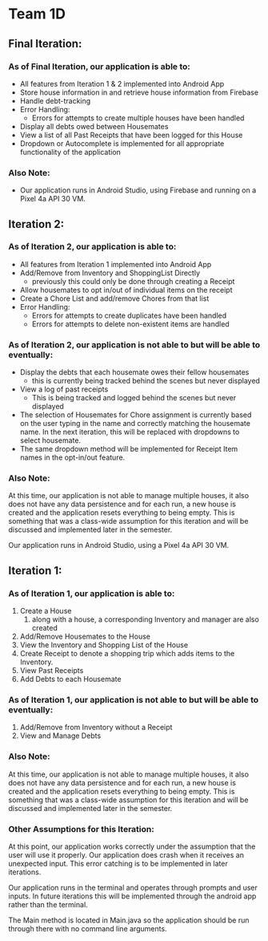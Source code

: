 # Team 1D

## Final Iteration:

### As of Final Iteration, our application is able to:
- All features from Iteration 1 & 2 implemented into Android App
- Store house information in and retrieve house information from Firebase
- Handle debt-tracking
- Error Handling:
  - Errors for attempts to create multiple houses have been handled
- Display all debts owed between Housemates
- View a list of all Past Receipts that have been logged for this House
- Dropdown or Autocomplete is implemented for all appropriate functionality of the application

### Also Note:
- Our application runs in Android Studio, using Firebase and running on a Pixel 4a API 30 VM.

## Iteration 2:

### As of Iteration 2, our application is able to:
- All features from Iteration 1 implemented into Android App
- Add/Remove from Inventory and ShoppingList Directly
  - previously this could only be done through creating a Receipt
- Allow housemates to opt in/out of individual items on the receipt
- Create a Chore List and add/remove Chores from that list
- Error Handling:
  - Errors for attempts to create duplicates have been handled
  - Errors for attempts to delete non-existent items are handled

### As of Iteration 2, our application is not able to but will be able to eventually:
- Display the debts that each housemate owes their fellow housemates
  - this is currently being tracked behind the scenes but never displayed
- View a log of past receipts
  - This is being tracked and logged behind the scenes but never displayed
- The selection of Housemates for Chore assignment is currently based on the
user typing in the name and correctly matching the housemate name. In the next
iteration, this will be replaced with dropdowns to select housemate.
- The same dropdown method will be implemented for Receipt Item names in the 
opt-in/out feature.

### Also Note:
At this time, our application is not able to manage multiple houses,
it also does not have any data persistence and for each run, a new 
house is created and the application resets everything to being empty.
This is something that was a class-wide assumption for this iteration
and will be discussed and implemented later in the semester.

Our application runs in Android Studio, using a Pixel 4a API 30 VM.

## Iteration 1:

### As of Iteration 1, our application is able to:
1. Create a House
   1. along with a house, a corresponding Inventory and 
        manager are also created
2. Add/Remove Housemates to the House
3. View the Inventory and Shopping List of the House
4. Create Receipt to denote a shopping trip which adds items
    to the Inventory.
5. View Past Receipts
6. Add Debts to each Housemate

### As of Iteration 1, our application is not able to but will be able to eventually:
1. Add/Remove from Inventory without a Receipt
2. View and Manage Debts
### Also Note:
At this time, our application is not able to manage multiple houses,
it also does not have any data persistence and for each run, a new 
house is created and the application resets everything to being empty.
This is something that was a class-wide assumption for this iteration
and will be discussed and implemented later in the semester.

### Other Assumptions for this Iteration:
At this point, our application works correctly under the 
assumption that the user will use it properly. Our application 
does crash when it receives an unexpected input. This error 
catching is to be implemented in later iterations.

Our application runs in the terminal and operates through
prompts and user inputs. In future iterations this will be 
implemented through the android app rather than the terminal.

The Main method is located in Main.java so the application
should be run through there with no command line arguments.
